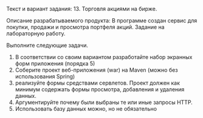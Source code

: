 Текст и вариант задания:
13. Торговля акциями на бирже.

Описание разрабатываемого продукта:
В программе создан сервис для покупки, продажи и просмотра портфеля акций.
Задание на лабораторную работу.

Выполните следующие задачи.
1. В соответствии со своим вариантом разработайте набор экранных форм приложения
(порядка 5)
2. Соберите проект веб-приложения (war) на Maven (можно без использования Spring)
3. реализуйте формы средствами сервлетов. Проект должен как минимум содержать формы
просмотра, добавления и удаления данных.
4. Аргументируйте почему были выбраны те или иные запросы HTTP.
5. Использовать базу данных можно, но не обязательно
